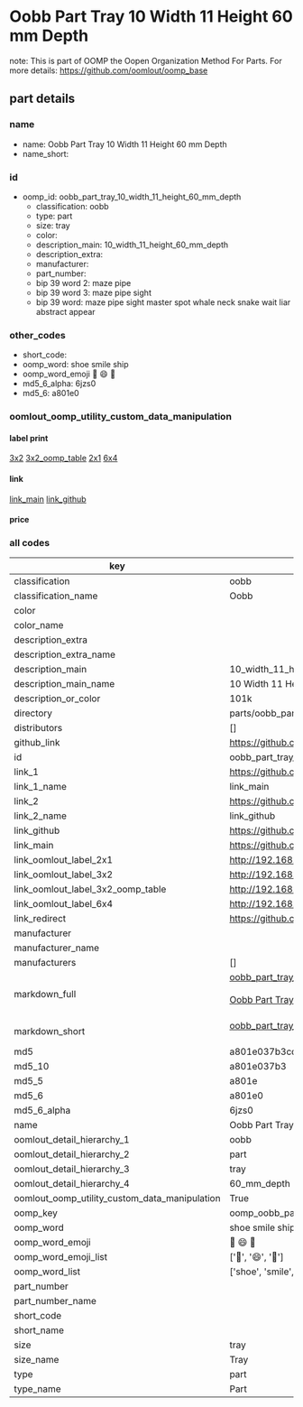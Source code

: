 # Oobb Part Tray 10 Width 11 Height 60 mm Depth  

note: This is part of OOMP the Oopen Organization Method For Parts. For more details: https://github.com/oomlout/oomp_base

##  part details
  







### name
* name: Oobb Part Tray 10 Width 11 Height 60 mm Depth
* name_short: 
### id
* oomp_id: oobb_part_tray_10_width_11_height_60_mm_depth
  * classification: oobb
  * type: part
  * size: tray
  * color: 
  * description_main: 10_width_11_height_60_mm_depth
  * description_extra: 
  * manufacturer: 
  * part_number: 
  * bip 39 word 2: maze pipe
  * bip 39 word 3: maze pipe sight
  * bip 39 word: maze pipe sight master spot whale neck snake wait liar abstract appear

### other_codes
* short_code: 
* oomp_word: shoe smile ship
* oomp_word_emoji :shoe: :smile: :ship:
* md5_6_alpha: 6jzs0
* md5_6: a801e0






### oomlout_oomp_utility_custom_data_manipulation
#### label print
[3x2](http://192.168.1.245:1112/?label=oomp%206jzs0)
[3x2_oomp_table](http://192.168.1.108:1112/?label=oomp%206jzs0)
[2x1](http://192.168.1.242:1112/?label=oomp%206jzs0)
[6x4](http://192.168.1.55:1112/?label=oomp%206jzs0)    

#### link

[link_main](https://github.com/oomlout/oomlout_oomp_version_1_messy/tree/main/parts/oobb_part_tray_10_width_11_height_60_mm_depth) [link_github](https://github.com/oomlout/oomlout_oomp_version_1_messy/tree/main/parts/oobb_part_tray_10_width_11_height_60_mm_depth)                             

#### price







### all codes 
| key | value |  
| --- | --- |  
| classification | oobb |  
| classification_name | Oobb |  
| color |  |  
| color_name |  |  
| description_extra |  |  
| description_extra_name |  |  
| description_main | 10_width_11_height_60_mm_depth |  
| description_main_name | 10 Width 11 Height 60 mm Depth |  
| description_or_color | 101k |  
| directory | parts/oobb_part_tray_10_width_11_height_60_mm_depth |  
| distributors | [] |  
| github_link | https://github.com/oomlout/oomlout_oomp_part_src/tree/main/parts/oobb_part_tray_10_width_11_height_60_mm_depth |  
| id | oobb_part_tray_10_width_11_height_60_mm_depth |  
| link_1 | https://github.com/oomlout/oomlout_oomp_version_1_messy/tree/main/parts/oobb_part_tray_10_width_11_height_60_mm_depth |  
| link_1_name | link_main |  
| link_2 | https://github.com/oomlout/oomlout_oomp_version_1_messy/tree/main/parts/oobb_part_tray_10_width_11_height_60_mm_depth |  
| link_2_name | link_github |  
| link_github | https://github.com/oomlout/oomlout_oomp_version_1_messy/tree/main/parts/oobb_part_tray_10_width_11_height_60_mm_depth |  
| link_main | https://github.com/oomlout/oomlout_oomp_version_1_messy/tree/main/parts/oobb_part_tray_10_width_11_height_60_mm_depth |  
| link_oomlout_label_2x1 | http://192.168.1.242:1112/?label=oomp%206jzs0 |  
| link_oomlout_label_3x2 | http://192.168.1.245:1112/?label=oomp%206jzs0 |  
| link_oomlout_label_3x2_oomp_table | http://192.168.1.108:1112/?label=oomp%206jzs0 |  
| link_oomlout_label_6x4 | http://192.168.1.55:1112/?label=oomp%206jzs0 |  
| link_redirect | https://github.com/oomlout/oomlout_oomp_version_1_messy/tree/main/parts/oobb_part_tray_10_width_11_height_60_mm_depth |  
| manufacturer |  |  
| manufacturer_name |  |  
| manufacturers | [] |  
| markdown_full | [oobb_part_tray_10_width_11_height_60_mm_depth](none)<br>[](none)<br>[Oobb Part Tray 10 Width 11 Height 60 Mm Depth](none)<br><br> |  
| markdown_short | [oobb_part_tray_10_width_11_height_60_mm_depth](none)<br><br> |  
| md5 | a801e037b3cd3277e6e9688b9069544c |  
| md5_10 | a801e037b3 |  
| md5_5 | a801e |  
| md5_6 | a801e0 |  
| md5_6_alpha | 6jzs0 |  
| name | Oobb Part Tray 10 Width 11 Height 60 mm Depth |  
| oomlout_detail_hierarchy_1 | oobb |  
| oomlout_detail_hierarchy_2 | part |  
| oomlout_detail_hierarchy_3 | tray |  
| oomlout_detail_hierarchy_4 | 60_mm_depth |  
| oomlout_oomp_utility_custom_data_manipulation | True |  
| oomp_key | oomp_oobb_part_tray_10_width_11_height_60_mm_depth |  
| oomp_word | shoe smile ship |  
| oomp_word_emoji | :shoe: :smile: :ship: |  
| oomp_word_emoji_list | [':shoe:', ':smile:', ':ship:'] |  
| oomp_word_list | ['shoe', 'smile', 'ship'] |  
| part_number |  |  
| part_number_name |  |  
| short_code |  |  
| short_name |  |  
| size | tray |  
| size_name | Tray |  
| type | part |  
| type_name | Part |  
